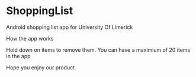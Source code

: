 # ShoppingList
Android shopping list app for University Of Limerick

How the app works

Hold down on items to remove them.
You can have a maximium of 20 items in the app

Hope you enjoy our product
